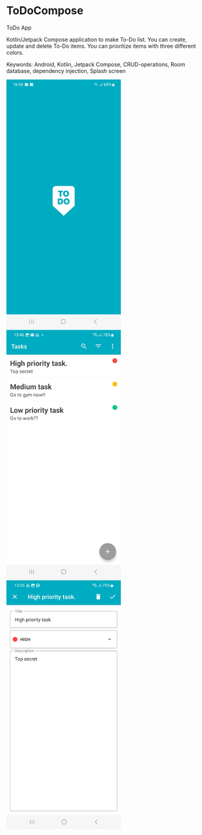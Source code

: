 # ToDoCompose

ToDo App

Kotlin/Jetpack Compose application to make To-Do list. You can create, update and delete To-Do items. You can prioritize items with three different colors.

Keywords: Android, Kotlin, Jetpack Compose, CRUD-operations, Room database, dependency injection, Splash screen

<img src="images/Screenshot_To-Do_Compose3.jpg" width="300"><img src="images/Screenshot_To-Do Compose1.jpg" width="300"><img src="images/Screenshot_To-Do Compose2.jpg" width="300">



